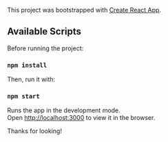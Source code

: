 This project was bootstrapped with [Create React App](https://github.com/facebook/create-react-app).

## Available Scripts

Before running the project:

### `npm install`

Then, run it with:

### `npm start`

Runs the app in the development mode.<br />
Open [http://localhost:3000](http://localhost:3000) to view it in the browser.

Thanks for looking!
